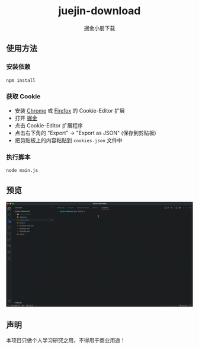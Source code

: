 <h1 align="center">juejin-download</h1>

<p align="center">掘金小册下载</p>

## 使用方法

### 安装依赖

```bash
npm install
```

### 获取 Cookie

- 安装 [Chrome](https://chrome.google.com/webstore/detail/cookie-editor/hlkenndednhfkekhgcdicdfddnkalmdm) 或 [Firefox](https://addons.mozilla.org/en-US/firefox/addon/cookie-editor/) 的 Cookie-Editor 扩展
- 打开 [掘金](https://juejin.cn)
- 点击 Cookie-Editor 扩展程序
- 点击右下角的 "Export" -> "Export as JSON" (保存到剪贴板)
- 把剪贴板上的内容粘贴到 `cookies.json` 文件中

### 执行脚本

```bash
node main.js
```

## 预览
<img width="960" src="./video.gif" alt="video">

## 声明

本项目只做个人学习研究之用，不得用于商业用途！
